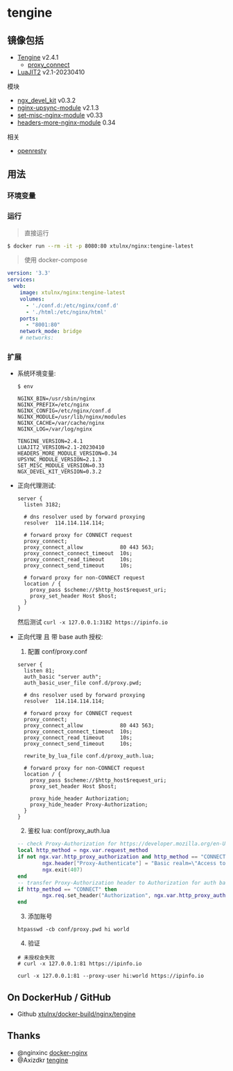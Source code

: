 # tengine


## 镜像包括


* [Tengine](https://tengine.taobao.org/) v2.4.1
    * [proxy_connect](http://tengine.taobao.org/document/proxy_connect.html)
* [LuaJIT2](https://github.com/openresty/luajit2) v2.1-20230410 

模块

* [ngx_devel_kit](https://github.com/simplresty/ngx_devel_kit) v0.3.2
* [nginx-upsync-module](https://github.com/weibocom/nginx-upsync-module) v2.1.3
* [set-misc-nginx-module](https://github.com/openresty/set-misc-nginx-module/) v0.33
* [headers-more-nginx-module](https://github.com/openresty/headers-more-nginx-module)  0.34


相关

* [openresty](https://github.com/openresty)

## 用法

### 环境变量

### 运行

> 直接运行

```bash
$ docker run --rm -it -p 8080:80 xtulnx/nginx:tengine-latest
```

> 使用 docker-compose


```yaml
version: '3.3'
services:
  web:  
    image: xtulnx/nginx:tengine-latest
    volumes:
      - './conf.d:/etc/nginx/conf.d'
      - './html:/etc/nginx/html'
    ports:
      - "8001:80"
    network_mode: bridge
    # networks:
```


### 扩展

* 系统环境变量:

   ```
   $ env

   NGINX_BIN=/usr/sbin/nginx
   NGINX_PREFIX=/etc/nginx
   NGINX_CONFIG=/etc/nginx/conf.d
   NGINX_MODULE=/usr/lib/nginx/modules
   NGINX_CACHE=/var/cache/nginx
   NGINX_LOG=/var/log/nginx

   TENGINE_VERSION=2.4.1
   LUAJIT2_VERSION=2.1-20230410
   HEADERS_MORE_MODULE_VERSION=0.34
   UPSYNC_MODULE_VERSION=2.1.3
   SET_MISC_MODULE_VERSION=0.33
   NGX_DEVEL_KIT_VERSION=0.3.2
   ```

* 正向代理测试:

  ```
  server {
    listen 3182;

    # dns resolver used by forward proxying
    resolver  114.114.114.114;

    # forward proxy for CONNECT request
    proxy_connect;
    proxy_connect_allow            80 443 563;
    proxy_connect_connect_timeout  10s;
    proxy_connect_read_timeout     10s;
    proxy_connect_send_timeout     10s;

    # forward proxy for non-CONNECT request
    location / {
      proxy_pass $scheme://$http_host$request_uri;
      proxy_set_header Host $host;
    }
  }
  ```

  然后测试 `curl -x 127.0.0.1:3182 https://ipinfo.io`

* 正向代理 且 带 base auth 授权:

  1. 配置 conf/proxy.conf

    ```
    server {
      listen 81;
      auth_basic "server auth";
      auth_basic_user_file conf.d/proxy.pwd;

      # dns resolver used by forward proxying
      resolver  114.114.114.114;

      # forward proxy for CONNECT request
      proxy_connect;
      proxy_connect_allow            80 443 563;
      proxy_connect_connect_timeout  10s;
      proxy_connect_read_timeout     10s;
      proxy_connect_send_timeout     10s;

      rewrite_by_lua_file conf.d/proxy_auth.lua;

      # forward proxy for non-CONNECT request
      location / {
        proxy_pass $scheme://$http_host$request_uri;
        proxy_set_header Host $host;

        proxy_hide_header Authorization;
        proxy_hide_header Proxy-Authorization;
      }
    }
    ```

  2. 鉴权 lua: conf/proxy_auth.lua

    ```lua
    -- check Proxy-Authorization for https://developer.mozilla.org/en-US/docs/Web/HTTP/Status/407
    local http_method = ngx.var.request_method
    if not ngx.var.http_proxy_authorization and http_method == "CONNECT" then
            ngx.header["Proxy-Authenticate"] = "Basic realm=\"Access to internal site\""
            ngx.exit(407)
    end
    -- transfer Proxy-Authorization header to Authorization for auth basic module
    if http_method == "CONNECT" then
            ngx.req.set_header("Authorization", ngx.var.http_proxy_authorization)
    end
    ```

  3. 添加账号

    ```
    htpasswd -cb conf/proxy.pwd hi world

    ```
  
  4. 验证

    ```
    # 未授权会失败
    # curl -x 127.0.0.1:81 https://ipinfo.io

    curl -x 127.0.0.1:81 --proxy-user hi:world https://ipinfo.io
    ```


## On DockerHub / GitHub

* Github [xtulnx/docker-build/nginx/tengine](https://github.com/xtulnx/docker-builder/tree/nginx/tengine)


## Thanks

* @nginxinc [docker-nginx](https://github.com/nginxinc/docker-nginx)
* @Axizdkr [tengine](https://github.com/Axizdkr/tengine)
